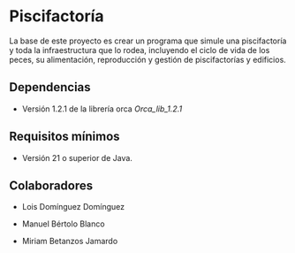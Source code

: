 # Piscifactoría

La base de este proyecto es crear un programa que simule una piscifactoría y toda la infraestructura que lo rodea, incluyendo el ciclo de vida de los peces, su alimentación, reproducción y gestión de piscifactorías y edificios.

## Dependencias

- Versión 1.2.1 de la librería orca *Orca_lib_1.2.1*

## Requisitos mínimos

- Versión 21 o superior de Java.

## Colaboradores

- Lois Domínguez Domínguez

- Manuel Bértolo Blanco

- Miriam Betanzos Jamardo
